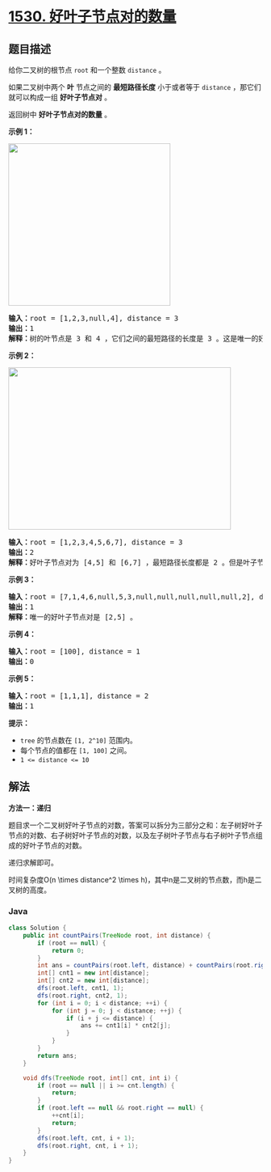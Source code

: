 # [1530. 好叶子节点对的数量](https://leetcode.cn/problems/number-of-good-leaf-nodes-pairs)

## 题目描述

<p>给你二叉树的根节点 <code>root</code> 和一个整数 <code>distance</code> 。</p>

<p>如果二叉树中两个 <strong>叶</strong> 节点之间的 <strong>最短路径长度</strong> 小于或者等于 <code>distance</code> ，那它们就可以构成一组 <strong>好叶子节点对</strong> 。</p>

<p>返回树中 <strong>好叶子节点对的数量</strong> 。</p>

<p><strong>示例 1：</strong></p>

<p><img alt="" src="https://gcore.jsdelivr.net/gh/doocs/leetcode@main/solution/1500-1599/1530.Number%20of%20Good%20Leaf%20Nodes%20Pairs/images/e1.jpg" style="height: 321px; width: 321px;"></p>

<pre><strong>输入：</strong>root = [1,2,3,null,4], distance = 3
<strong>输出：</strong>1
<strong>解释：</strong>树的叶节点是 3 和 4 ，它们之间的最短路径的长度是 3 。这是唯一的好叶子节点对。
</pre>

<p><strong>示例 2：</strong></p>

<p><img alt="" src="https://gcore.jsdelivr.net/gh/doocs/leetcode@main/solution/1500-1599/1530.Number%20of%20Good%20Leaf%20Nodes%20Pairs/images/e2.jpg" style="height: 321px; width: 441px;"></p>

<pre><strong>输入：</strong>root = [1,2,3,4,5,6,7], distance = 3
<strong>输出：</strong>2
<strong>解释：</strong>好叶子节点对为 [4,5] 和 [6,7] ，最短路径长度都是 2 。但是叶子节点对 [4,6] 不满足要求，因为它们之间的最短路径长度为 4 。
</pre>

<p><strong>示例 3：</strong></p>

<pre><strong>输入：</strong>root = [7,1,4,6,null,5,3,null,null,null,null,null,2], distance = 3
<strong>输出：</strong>1
<strong>解释：</strong>唯一的好叶子节点对是 [2,5] 。
</pre>

<p><strong>示例 4：</strong></p>

<pre><strong>输入：</strong>root = [100], distance = 1
<strong>输出：</strong>0
</pre>

<p><strong>示例 5：</strong></p>

<pre><strong>输入：</strong>root = [1,1,1], distance = 2
<strong>输出：</strong>1
</pre>

<p><strong>提示：</strong></p>

<ul>
	<li><code>tree</code> 的节点数在 <code>[1, 2^10]</code> 范围内。</li>
	<li>每个节点的值都在 <code>[1, 100]</code> 之间。</li>
	<li><code>1 &lt;= distance &lt;= 10</code></li>
</ul>

## 解法

**方法一：递归**

题目求一个二叉树好叶子节点的对数，答案可以拆分为三部分之和：左子树好叶子节点的对数、右子树好叶子节点的对数，以及左子树叶子节点与右子树叶子节点组成的好叶子节点的对数。

递归求解即可。

时间复杂度O(n \times distance^2 \times h)，其中n是二叉树的节点数，而h是二叉树的高度。

### **Java**

```java
class Solution {
    public int countPairs(TreeNode root, int distance) {
        if (root == null) {
            return 0;
        }
        int ans = countPairs(root.left, distance) + countPairs(root.right, distance);
        int[] cnt1 = new int[distance];
        int[] cnt2 = new int[distance];
        dfs(root.left, cnt1, 1);
        dfs(root.right, cnt2, 1);
        for (int i = 0; i < distance; ++i) {
            for (int j = 0; j < distance; ++j) {
                if (i + j <= distance) {
                    ans += cnt1[i] * cnt2[j];
                }
            }
        }
        return ans;
    }

    void dfs(TreeNode root, int[] cnt, int i) {
        if (root == null || i >= cnt.length) {
            return;
        }
        if (root.left == null && root.right == null) {
            ++cnt[i];
            return;
        }
        dfs(root.left, cnt, i + 1);
        dfs(root.right, cnt, i + 1);
    }
}
```
